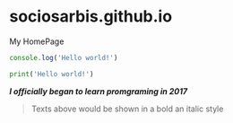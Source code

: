 # sociosarbis.github.io
My HomePage
````javascript
console.log('Hello world!')
````
````python
print('Hello world!')
````
_**I officially began to learn promgraming in 2017**_
>Texts above would be shown in a bold an italic style
